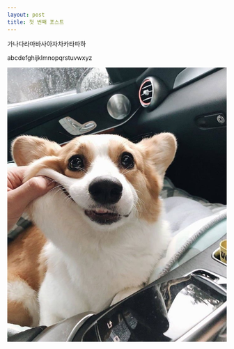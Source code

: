 ```yaml
---
layout: post
title: 첫 번째 포스트
---
```


가나다라마바사아자차카타파하

abcdefghijklmnopqrstuvwxyz

![dog](/image/dog.jpg)

